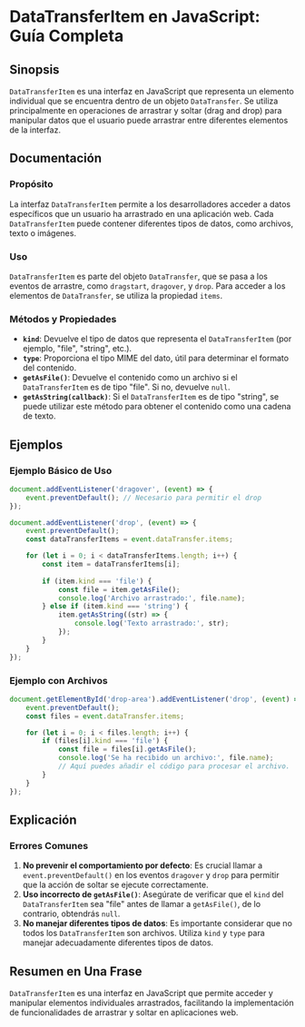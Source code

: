 <!--
Meta Description: # DataTransferItem en JavaScript: Guía Completa ## Sinopsis `DataTransferItem` es una interfaz en JavaScript que representa un elemento individual que...
Meta Keywords: datatransferitem, que, file, event, para
-->

# DataTransferItem en JavaScript: Guía Completa

## Sinopsis
`DataTransferItem` es una interfaz en JavaScript que representa un elemento individual que se encuentra dentro de un objeto `DataTransfer`. Se utiliza principalmente en operaciones de arrastrar y soltar (drag and drop) para manipular datos que el usuario puede arrastrar entre diferentes elementos de la interfaz.

## Documentación
### Propósito
La interfaz `DataTransferItem` permite a los desarrolladores acceder a datos específicos que un usuario ha arrastrado en una aplicación web. Cada `DataTransferItem` puede contener diferentes tipos de datos, como archivos, texto o imágenes.

### Uso
`DataTransferItem` es parte del objeto `DataTransfer`, que se pasa a los eventos de arrastre, como `dragstart`, `dragover`, y `drop`. Para acceder a los elementos de `DataTransfer`, se utiliza la propiedad `items`.

### Métodos y Propiedades
- **`kind`**: Devuelve el tipo de datos que representa el `DataTransferItem` (por ejemplo, "file", "string", etc.).
- **`type`**: Proporciona el tipo MIME del dato, útil para determinar el formato del contenido.
- **`getAsFile()`**: Devuelve el contenido como un archivo si el `DataTransferItem` es de tipo "file". Si no, devuelve `null`.
- **`getAsString(callback)`**: Si el `DataTransferItem` es de tipo "string", se puede utilizar este método para obtener el contenido como una cadena de texto.

## Ejemplos
### Ejemplo Básico de Uso
```javascript
document.addEventListener('dragover', (event) => {
    event.preventDefault(); // Necesario para permitir el drop
});

document.addEventListener('drop', (event) => {
    event.preventDefault();
    const dataTransferItems = event.dataTransfer.items;

    for (let i = 0; i < dataTransferItems.length; i++) {
        const item = dataTransferItems[i];
        
        if (item.kind === 'file') {
            const file = item.getAsFile();
            console.log('Archivo arrastrado:', file.name);
        } else if (item.kind === 'string') {
            item.getAsString((str) => {
                console.log('Texto arrastrado:', str);
            });
        }
    }
});
```

### Ejemplo con Archivos
```javascript
document.getElementById('drop-area').addEventListener('drop', (event) => {
    event.preventDefault();
    const files = event.dataTransfer.items;

    for (let i = 0; i < files.length; i++) {
        if (files[i].kind === 'file') {
            const file = files[i].getAsFile();
            console.log('Se ha recibido un archivo:', file.name);
            // Aquí puedes añadir el código para procesar el archivo.
        }
    }
});
```

## Explicación
### Errores Comunes
1. **No prevenir el comportamiento por defecto**: Es crucial llamar a `event.preventDefault()` en los eventos `dragover` y `drop` para permitir que la acción de soltar se ejecute correctamente.
2. **Uso incorrecto de `getAsFile()`**: Asegúrate de verificar que el `kind` del `DataTransferItem` sea "file" antes de llamar a `getAsFile()`, de lo contrario, obtendrás `null`.
3. **No manejar diferentes tipos de datos**: Es importante considerar que no todos los `DataTransferItem` son archivos. Utiliza `kind` y `type` para manejar adecuadamente diferentes tipos de datos.

## Resumen en Una Frase
`DataTransferItem` es una interfaz en JavaScript que permite acceder y manipular elementos individuales arrastrados, facilitando la implementación de funcionalidades de arrastrar y soltar en aplicaciones web.